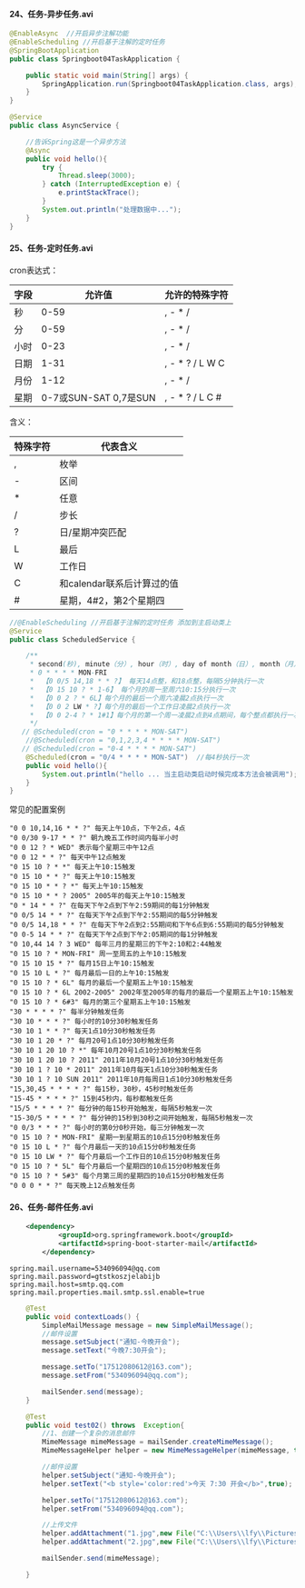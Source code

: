 #### 24、任务-异步任务.avi
```java
@EnableAsync  //开启异步注解功能
@EnableScheduling //开启基于注解的定时任务
@SpringBootApplication
public class Springboot04TaskApplication {

	public static void main(String[] args) {
		SpringApplication.run(Springboot04TaskApplication.class, args);
	}
}

@Service
public class AsyncService {

    //告诉Spring这是一个异步方法
    @Async
    public void hello(){
        try {
            Thread.sleep(3000);
        } catch (InterruptedException e) {
            e.printStackTrace();
        }
        System.out.println("处理数据中...");
    }
}
```
#### 25、任务-定时任务.avi

cron表达式：

| 字段 | 允许值                | 允许的特殊字符  |
| ---- | --------------------- | --------------- |
| 秒   | 0-59                  | , - * /         |
| 分   | 0-59                  | , - * /         |
| 小时 | 0-23                  | , - * /         |
| 日期 | 1-31                  | , - * ? / L W C |
| 月份 | 1-12                  | , - * /         |
| 星期 | 0-7或SUN-SAT 0,7是SUN | , - * ? / L C # |

含义：

| 特殊字符 | 代表含义                   |
| -------- | -------------------------- |
| ,        | 枚举                       |
| -        | 区间                       |
| *        | 任意                       |
| /        | 步长                       |
| ?        | 日/星期冲突匹配            |
| L        | 最后                       |
| W        | 工作日                     |
| C        | 和calendar联系后计算过的值 |
| #        | 星期，4#2，第2个星期四     |

```java
//@EnableScheduling //开启基于注解的定时任务 添加到主启动类上
@Service
public class ScheduledService {

    /**
     * second(秒), minute（分）, hour（时）, day of month（日）, month（月）, day of week（周几）.
     * 0 * * * * MON-FRI
     *  【0 0/5 14,18 * * ?】 每天14点整，和18点整，每隔5分钟执行一次
     *  【0 15 10 ? * 1-6】 每个月的周一至周六10:15分执行一次
     *  【0 0 2 ? * 6L】每个月的最后一个周六凌晨2点执行一次
     *  【0 0 2 LW * ?】每个月的最后一个工作日凌晨2点执行一次
     *  【0 0 2-4 ? * 1#1】每个月的第一个周一凌晨2点到4点期间，每个整点都执行一次；
     */
   // @Scheduled(cron = "0 * * * * MON-SAT")
    //@Scheduled(cron = "0,1,2,3,4 * * * * MON-SAT")
   // @Scheduled(cron = "0-4 * * * * MON-SAT")
    @Scheduled(cron = "0/4 * * * * MON-SAT")  //每4秒执行一次
    public void hello(){
        System.out.println("hello ... 当主启动类启动时候完成本方法会被调用");
    }
}
```
常见的配置案例

```properties
"0 0 10,14,16 * * ?" 每天上午10点，下午2点，4点 
"0 0/30 9-17 * * ?" 朝九晚五工作时间内每半小时 
"0 0 12 ? * WED" 表示每个星期三中午12点 
"0 0 12 * * ?" 每天中午12点触发 
"0 15 10 ? * *" 每天上午10:15触发 
"0 15 10 * * ?" 每天上午10:15触发 
"0 15 10 * * ? *" 每天上午10:15触发 
"0 15 10 * * ? 2005" 2005年的每天上午10:15触发 
"0 * 14 * * ?" 在每天下午2点到下午2:59期间的每1分钟触发 
"0 0/5 14 * * ?" 在每天下午2点到下午2:55期间的每5分钟触发 
"0 0/5 14,18 * * ?" 在每天下午2点到2:55期间和下午6点到6:55期间的每5分钟触发 
"0 0-5 14 * * ?" 在每天下午2点到下午2:05期间的每1分钟触发 
"0 10,44 14 ? 3 WED" 每年三月的星期三的下午2:10和2:44触发 
"0 15 10 ? * MON-FRI" 周一至周五的上午10:15触发 
"0 15 10 15 * ?" 每月15日上午10:15触发 
"0 15 10 L * ?" 每月最后一日的上午10:15触发 
"0 15 10 ? * 6L" 每月的最后一个星期五上午10:15触发 
"0 15 10 ? * 6L 2002-2005" 2002年至2005年的每月的最后一个星期五上午10:15触发 
"0 15 10 ? * 6#3" 每月的第三个星期五上午10:15触发
"30 * * * * ?" 每半分钟触发任务
"30 10 * * * ?" 每小时的10分30秒触发任务
"30 10 1 * * ?" 每天1点10分30秒触发任务
"30 10 1 20 * ?" 每月20号1点10分30秒触发任务
"30 10 1 20 10 ? *" 每年10月20号1点10分30秒触发任务
"30 10 1 20 10 ? 2011" 2011年10月20号1点10分30秒触发任务
"30 10 1 ? 10 * 2011" 2011年10月每天1点10分30秒触发任务
"30 10 1 ? 10 SUN 2011" 2011年10月每周日1点10分30秒触发任务
"15,30,45 * * * * ?" 每15秒，30秒，45秒时触发任务
"15-45 * * * * ?" 15到45秒内，每秒都触发任务
"15/5 * * * * ?" 每分钟的每15秒开始触发，每隔5秒触发一次
"15-30/5 * * * * ?" 每分钟的15秒到30秒之间开始触发，每隔5秒触发一次
"0 0/3 * * * ?" 每小时的第0分0秒开始，每三分钟触发一次
"0 15 10 ? * MON-FRI" 星期一到星期五的10点15分0秒触发任务
"0 15 10 L * ?" 每个月最后一天的10点15分0秒触发任务
"0 15 10 LW * ?" 每个月最后一个工作日的10点15分0秒触发任务
"0 15 10 ? * 5L" 每个月最后一个星期四的10点15分0秒触发任务
"0 15 10 ? * 5#3" 每个月第三周的星期四的10点15分0秒触发任务
"0 0 0 * * ?" 每天晚上12点触发任务

```



#### 26、任务-邮件任务.avi

```xml
	<dependency>
			<groupId>org.springframework.boot</groupId>
			<artifactId>spring-boot-starter-mail</artifactId>
		</dependency>
```

```properties
spring.mail.username=534096094@qq.com
spring.mail.password=gtstkoszjelabijb
spring.mail.host=smtp.qq.com
spring.mail.properties.mail.smtp.ssl.enable=true
```

```java
	@Test
	public void contextLoads() {
		SimpleMailMessage message = new SimpleMailMessage();
		//邮件设置
		message.setSubject("通知-今晚开会");
		message.setText("今晚7:30开会");

		message.setTo("17512080612@163.com");
		message.setFrom("534096094@qq.com");

		mailSender.send(message);
	}

	@Test
	public void test02() throws  Exception{
		//1、创建一个复杂的消息邮件
		MimeMessage mimeMessage = mailSender.createMimeMessage();
		MimeMessageHelper helper = new MimeMessageHelper(mimeMessage, true);

		//邮件设置
		helper.setSubject("通知-今晚开会");
		helper.setText("<b style='color:red'>今天 7:30 开会</b>",true);

		helper.setTo("17512080612@163.com");
		helper.setFrom("534096094@qq.com");

		//上传文件
		helper.addAttachment("1.jpg",new File("C:\\Users\\lfy\\Pictures\\Saved Pictures\\1.jpg"));
		helper.addAttachment("2.jpg",new File("C:\\Users\\lfy\\Pictures\\Saved Pictures\\2.jpg"));

		mailSender.send(mimeMessage);

	}
```

